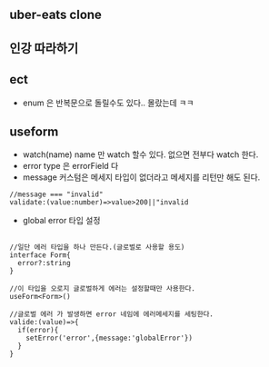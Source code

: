 ## uber-eats clone

## 인강 따라하기

## ect

- enum 은 반복문으로 돌릴수도 있다.. 몰랐는데 ㅋㅋ

## useform

- watch(name) name 만 watch 할수 있다. 없으면 전부다 watch 한다.
- error type 은 errorField 다
- message 커스텀은 메세지 타입이 없더라고 메세지를 리턴만 해도 된다.

```
//message === "invalid"
validate:(value:number)=>value>200||"invalid
```

- global error 타입 설정

```

//일단 에러 타입을 하나 만든다.(글로벌로 사용할 용도)
interface Form{
  error?:string
}

//이 타입을 오로지 글로벌하게 에러는 설정할때만 사용한다.
useForm<Form>()

//글로벌 에러 가 발생하면 error 네임에 에러메세지를 세팅한다.
valide:(value)=>{
  if(error){
    setError('error',{message:'globalError'})
  }
}


```
